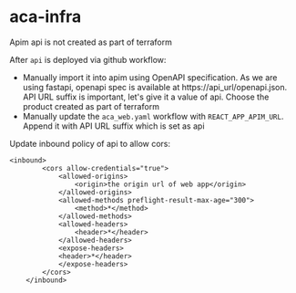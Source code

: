 # aca-infra

Apim api is not created as part of terraform

After ```api``` is deployed via github workflow:
 - Manually import it into apim using OpenAPI specification. As we are using fastapi, openapi spec is available at https://api_url/openapi.json. API URL suffix is important, let's give it a value of api. Choose the product created as part of terraform
 - Manually update the ```aca_web.yaml``` workflow with ```REACT_APP_APIM_URL```. Append it with API URL suffix which is set as api

Update inbound policy of api to allow cors:
```
<inbound>
        <cors allow-credentials="true"> 
            <allowed-origins> 
                <origin>the origin url of web app</origin> 
            </allowed-origins> 
            <allowed-methods preflight-result-max-age="300"> 
                <method>*</method> 
            </allowed-methods> 
            <allowed-headers> 
                <header>*</header> 
            </allowed-headers> 
            <expose-headers> 
            <header>*</header> 
            </expose-headers> 
        </cors> 
    </inbound>
```